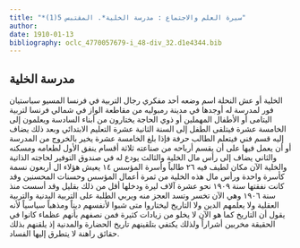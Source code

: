 ```yaml
---
title: "*سيرة العلم والاجتماع : مدرسة الخلية*. المقتبس 5(1)"
author: 
date: 1910-01-13
bibliography: oclc_4770057679-i_48-div_32.d1e4344.bib
---
```




##  مدرسة الخلية 


  الخلية أو عش النحلة اسم وضعه  أحد  مفكري رجال التربية في فرنسا المسيو سباستيان فور لمدرسة له أوجدها في مدينة رمبوليه من مقاطعة الواز في شمالي فرنسا لتربية اليتامى أو الأطفال المهملين أو ذوي الحاجة يختارون من أبناء السادسة ويعلمون إلى الخامسة  عشرة  فيتلقى الطفل إلى السنة الثانية  عشرة  التعليم الابتدائي وبعد ذلك يضاف إليه قسم فني فيتعلم الطالب حرفة فإذا بلغ الخامسة  عشرة  يخير بالخروج من المدرسة أو أن   يعمل فيها على أن يقسم أرباحه من صناعته  ثلاثة  أقسام ينفق الأول لطعامه ومسكنه والثاني يضاف إلى رأس مال الخلية والثالث يودع له في صندوق التوفير لحاجته الذاتية والخلية الآن مكان لطيف فيه  ٢٦  طالباً وأسرة المؤسس  ١٤  يعيش هؤلاء ال  أربعون  نسمة كأسرة واحدة ورأس مال هذه الخلية من ثمرة أعمال المؤسس وحسنات المحسنين وقد كانت نفقتها سنة  ١٩٠٩  نحو  عشرة  آلاف  ليرة ودخلها أقل من ذلك بقليل وقد أسست منذ سنة  ١٩٠٦  وهي الآن تخسر وتسد العجز منه ويربي الطلبة على التربية البدنية والتربية العقلية ولا يعلمهم الدين ولا التاريخ ليختاروا متى شبوا لأنفسهم ديناً ومذهباً سياسياً لأنه يقول أن التاريخ كما هو الآن لا يخلو من زيادات كثيرة فمن نصفهم بأنهم عظماء كانوا في الحقيقة مخربين أشراراً ولذلك يكتفي بتلقينهم تاريخ الحضارة والمدنية إذ يلقنهم بذلك حقائق راهنة لا يتطرق إليها الفساد. 

